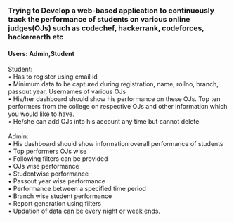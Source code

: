 ### Trying to Develop a web-based application to continuously track the performance of students on various online judges(OJs) such as codechef, hackerrank, codeforces, hackerearth etc
#### Users:  Admin,Student <br />
 
Student: <br />
• Has to register using email id  <br />
• Minimum data to be captured during registration, name, rollno, branch, passout year, Usernames of various OJs  <br />
• His/her dashboard should show his performance on these OJs. Top ten performers from the college on respective OJs and other information which you would like to have.  <br />
• He/she can add OJs into his account any time but cannot delete   <br />
 <br />
Admin:  <br />
• His dashboard should show information overall performance of students  <br />
• Top performers OJs wise  <br />
• Following filters can be provided  <br />
• OJs wise performance  <br />
• Studentwise performance  <br />
• Passout year wise performance  <br />
• Performance between a specified time period  <br />
• Branch wise student performance  <br />
• Report generation using filters  <br />
• Updation of data can be every night or week ends.  <br />
